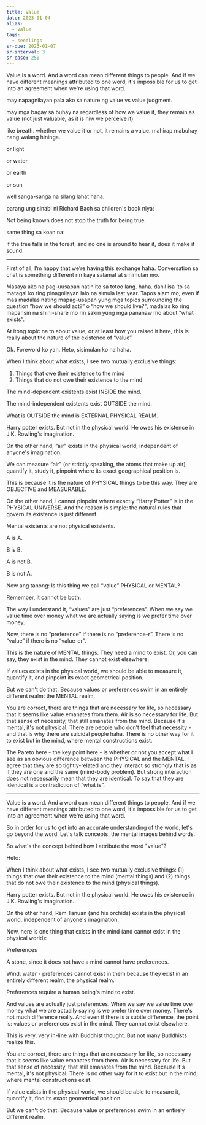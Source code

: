 ```yaml
---
title: Value
date: 2023-01-04
alias:
  - Value
tags:
  - seedlings
sr-due: 2023-01-07
sr-interval: 3
sr-ease: 250
---
```

Value is a word. And a word can mean different things to people. And if we have different meanings attributed to one word, it's impossible for us to get into an agreement when we're using that word.

may napagnilayan pala ako sa nature ng value vs value judgment.

may mga bagay sa buhay na regardless of how we value it, they remain as value (not just valuable, as it is hiw we perceive it)

like breath. whether we value it or not, it remains a value. mahirap mabuhay nang walang hininga.

or light

or water

or earth

or sun

well sanga-sanga na silang lahat haha.

parang ung sinabi ni Richard Bach sa children's book niya:

Not being known does not stop the truth for being true.

same thing sa koan na:

if the tree falls in the forest, and no one is around to hear it, does it make it sound.

---

First of all, I’m happy that we’re having this exchange haha. Conversation sa chat is something different rin kaya salamat at sinimulan mo.

Masaya ako na pag-uusapan natin ito sa totoo lang. haha. dahil isa ’to sa matagal ko ring pinagnilayan lalo na simula last year. Tapos alam mo, even if mas madalas nating mapag-usapan yung mga topics surrounding the question ”how we should act?” o “how we should live?", madalas ko ring mapansin na shini-share mo rin sakin yung mga pananaw mo about “what exists”.

At itong topic na to about value, or at least how you raised it here, this is really about the nature of the existence of “value”.

Ok. Foreword ko yan. Heto, sisimulan ko na haha.

When I think about what exists, I see two mutually exclusive things:

1. Things that owe their existence to the mind
2. Things that do not owe their existence to the mind

The mind-dependent existents exist INSIDE the mind.

The mind-independent existents exist OUTSIDE the mind.

What is OUTSIDE the mind is EXTERNAL PHYSICAL REALM.

Harry potter exists. But not in the physical world. He owes his existence in J.K. Rowling's imagination.

On the other hand, “air" exists in the physical world, independent of anyone's imagination.

We can measure “air” (or strictly speaking, the atoms that make up air), quantify it, study it, pinpoint where its exact geographical position is.

This is because it is the nature of PHYSICAL things to be this way. They are OBJECTIVE and MEASURABLE.

On the other hand, I cannot pinpoint where exactly “Harry Potter” is in the PHYSICAL UNIVERSE. And the reason is simple: the natural rules that govern its existence is just different.

Mental existents are not physical existents.

A is A.

B is B.

A is not B.

B is not A.

Now ang tanong: Is this thing we call “value” PHYSICAL or MENTAL?

Remember, it cannot be both.

The way I understand it, “values” are just “preferences”. When we say we value time over money what we are actually saying is we prefer time over money.

Now, there is no “preference” if there is no “preference-r”. There is no “value” if there is no “value-er”.

This is the nature of MENTAL things. They need a mind to exist. Or, you can say, they exist in the mind. They cannot exist elsewhere.

If values exists in the physical world, we should be able to measure it, quantify it, and pinpoint its exact geometrical position.

But we can't do that. Because values or preferences swim in an entirely different realm: the MENTAL realm.

You are correct, there are things that are necessary for life, so necessary that it seems like value emanates from them. Air is so necessary for life. But that sense of necessity, that still emanates from the mind. Because it's mental, it's not physical. There are people who don’t feel that necessity - and that is why there are suicidal people haha. There is no other way for it to exist but in the mind, where mental constructions exist.

The Pareto here - the key point here - is whether or not you accept what I see as an obvious difference between the PHYSICAL and the MENTAL. I agree that they are so tightly-related and they interact so strongly that is as if they are one and the same (mind-body problem). But strong interaction does not necessarily mean that they are identical. To say that they are identical is a contradiction of “what is”.

---

Value is a word. And a word can mean different things to people. And if we have different meanings attributed to one word, it's impossible for us to get into an agreement when we're using that word.

So in order for us to get into an accurate understanding of the world, let's go beyond the word. Let's talk concepts, the mental images behind words.

So what's the concept behind how I attribute the word "value"?

Heto:

When I think about what exists, I see two mutually exclusive things: (1) things that owe their existence to the mind (mental things) and (2) things that do not owe their existence to the mind (physical things).

Harry potter exists. But not in the physical world. He owes his existence in J.K. Rowling's imagination.

On the other hand, Rem Tanuan (and his orchids) exists in the physical world, independent of anyone's imagination.

Now, here is one thing that exists in the mind (and cannot exist in the physical world):

Preferences

A stone, since it does not have a mind cannot have preferences.

Wind, water - preferences cannot exist in them because they exist in an entirely different realm, the physical realm.

Preferences require a human being's mind to exist.

And values are actually just preferences. When we say we value time over money what we are actually saying is we prefer time over money. There's not much difference really. And even if there is a subtle difference, the point is: values or preferences exist in the mind. They cannot exist elsewhere.

This is very, very in-line with Buddhist thought. But not many Buddhists realize this.

You are correct, there are things that are necessary for life, so necessary that it seems like value emanates from them. Air is necessary for life. But that sense of necessity, that still emanates from the mind. Because it's mental, it's not physical. There is no other way for it to exist but in the mind, where mental constructions exist.

If value exists in the physical world, we should be able to measure it, quantify it, find its exact geometrical position.

But we can't do that. Because value or preferences swim in an entirely different realm.
